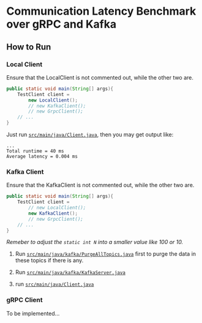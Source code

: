 # Communication Latency Benchmark over gRPC and Kafka

## How to Run

### Local Client

Ensure that the LocalClient is not commented out, while the other two are.
```java
public static void main(String[] args){
    TestClient client =
        new LocalClient();
        // new KafkaClient();
        // new GrpcClient();
    // ...
}
```

Just run [`src/main/java/Client.java`](src/main/java/Client.java), then you may get output like:

```text
...
Total runtime = 40 ms
Average latency = 0.004 ms
```

### Kafka Client

Ensure that the KafkaClient is not commented out, while the other two are.
```java
public static void main(String[] args){
    TestClient client =
        // new LocalClient();
        new KafkaClient();
        // new GrpcClient();
    // ...
}
```

_Remeber to adjust the `static int N` into a smaller value like 100 or 10._

1. Run [`src/main/java/kafka/PurgeAllTopics.java`](src/main/kafka/PurgeAllTopics.java) first to purge the data in these 
topics if there is any.
   
2. Run [`src/main/java/kafka/KafkaServer.java`](src/main/kafka/KafkaServer.java)

3. run [`src/main/java/Client.java`](src/main/java/Client.java)

### gRPC Client

To be implemented...
